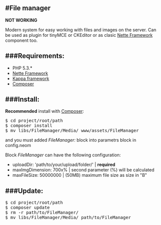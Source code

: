 #File manager
-
**NOT WORKING**

Modern system for easy working with files and images on the server.
Can be used as plugin for tinyMCE or CKEditor or as clasic [Nette Framework](http://nette.org) component too.

###Requirements:
-
* PHP 5.3.*
* [Nette Framework](http://nette.org)
* [Kappa framework](https://github.com/Budry/Kappa)
* [Composer](http://getcomposer.org/)

###Install:
-
**Recommended** install with [Composer](http://getcomposer.org/):
<pre>
$ cd project/root/path
$ composer install
$ mv libs/FileManager/Media/ www/assets/FileManager
</pre>

and you must added *FileManager:* block into parametrs block in config.neom

Block *FileManager* can have the following configuration:
* uploadDir: 'path/to/your/upload/folder/' | **required**
* maxImgDimension: 700x% | second parameter (%) will be calculated
* maxFileSize: 50000000 | (50MB) maximum file size as size in "B"


###Update:
-
<pre>
$ cd project/root/path
$ composer update
$ rm -r path/to/FileManager/
$ mv libs/FileManager/Media/ path/to/FileManager
</pre>